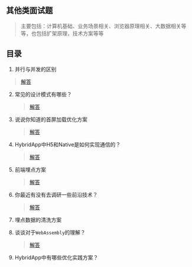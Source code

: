 ## 其他类面试题

> 主要包括：计算机基础、业务场景相关、浏览器原理相关、大数据相关等等，也包括扩架原理，技术方案等等
>
>

## 目录

 1. 并行与并发的区别

   > [解答](./001.并行与并发的区别.md)

 2. 常见的设计模式有哪些？

    > [解答](./002.常见的设计模式.md)

 3. 说说你知道的首屏加载优化方案

    > [解答](./003.首屏加载优化方案.md)

 4. HybridApp中H5和Native是如何实现通信的？

    > [解答](./004.HybridApp中H5和Native是如何实现通信的.md)
    
 5. 前端埋点方案
 
    > [解答](./005.前端埋点方案.md)
 
 6. 你最近有没有去调研一些前沿技术？
 
    > [解答](./006.最近在研究的前沿技术.md)
 
 7. 埋点数据的清洗方案
 
 8. 谈谈对于`WebAssembly`的理解？
 
    > [解答](./008.谈谈对于WebAssembly的理解.md)
    
 9. HybridApp中有哪些优化实践方案？
